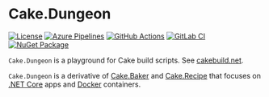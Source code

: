 # Cake.Dungeon

[![License](https://img.shields.io/badge/license-MIT-blue.svg?label=License&logo=github)](LICENSE)
[![Azure Pipelines](https://img.shields.io/azure-devops/build/gitfool/76668ef0-590e-4f12-8b2f-47912845203c/1/master?label=Azure%20Pipelines&logo=azure-pipelines)](https://dev.azure.com/gitfool/Cake.Dungeon/_build)
[![GitHub Actions](https://img.shields.io/github/workflow/status/gitfool/Cake.Dungeon/Build/master?label=GitHub%20Actions&logo=github)](https://github.com/gitfool/Cake.Dungeon/actions)
[![GitLab CI](https://img.shields.io/gitlab/pipeline/gitfool/Cake.Dungeon/master?label=GitLab%20CI&logo=gitlab)](https://gitlab.com/gitfool/Cake.Dungeon/pipelines)
[![NuGet Package](https://img.shields.io/nuget/v/Cake.Dungeon.svg?label=NuGet&logo=nuget)](https://nuget.org/packages/Cake.Dungeon)

`Cake.Dungeon` is a playground for Cake build scripts. See [cakebuild.net](https://cakebuild.net).

`Cake.Dungeon` is a derivative of [Cake.Baker](https://github.com/akordowski/Cake.Baker) and [Cake.Recipe](https://github.com/cake-contrib/Cake.Recipe) that focuses on [.NET Core](https://docs.microsoft.com/en-us/dotnet/core/about) apps and [Docker](https://docs.docker.com/engine/docker-overview) containers.
